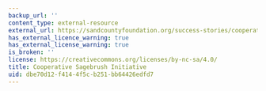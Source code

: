 ```yaml
---
backup_url: ''
content_type: external-resource
external_url: https://sandcountyfoundation.org/success-stories/cooperative-sagebrush-initiative
has_external_licence_warning: true
has_external_license_warning: true
is_broken: ''
license: https://creativecommons.org/licenses/by-nc-sa/4.0/
title: Cooperative Sagebrush Initiative
uid: dbe70d12-f414-4f5c-b251-bb64426edfd7
---
```

